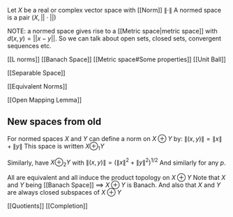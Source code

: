 Let $X$ be a real or complex vector space with [[Norm]] $\lVert \cdot \rVert$
A normed space is a pair $(X,||\cdot||)$

NOTE: a normed space gives rise to a [[Metric space|metric space]] with $d(x,y)=||x-y||$. So we can talk about open sets, closed sets, convergent sequences etc.

[[L norms]]
[[Banach Space]]
[[Metric space#Some properties]]
[[Unit Ball]]

[[Separable Space]]

[[Equivalent Norms]]

[[Open Mapping Lemma]]

## New spaces from old 
For normed spaces $X$ and $Y$ can define a norm on $X\oplus Y$ by:
$\lVert (x,y) \rVert =\lVert x \rVert+\lVert y \rVert$
This space is written $X\oplus_{1}Y$

Similarly, have $X\oplus_{2}Y$ with $\lVert (x,y) \rVert=(\lVert x \rVert^2+\lVert y \rVert^2)^{1/2}$ 
And similarly for any $p$.

All are equivalent and all induce the product topology on $X\oplus Y$
Note that $X$ and $Y$ being [[Banach Space]] $\implies$ $X\oplus Y$ is Banach.
And also that $X$ and $Y$ are always closed subspaces of $X\oplus Y$

[[Quotients]]
[[Completion]]